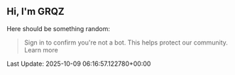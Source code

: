 ## Hi, I'm GRQZ
Here should be something random:  
> Sign in to confirm you're not a bot. This helps protect our community. Learn more


Last Update: 2025-10-09 06:16:57.122780+00:00
